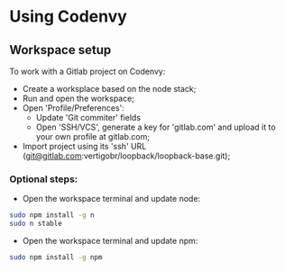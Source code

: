 Using Codenvy
========

## Workspace setup

To work with a Gitlab project on Codenvy:

* Create a worksplace based on the node stack;
* Run and open the workspace;
* Open 'Profile/Preferences':
  * Update 'Git commiter' fields
  * Open 'SSH/VCS', generate a key for 'gitlab.com' and upload it to your own profile at gitlab.com;
* Import project using its 'ssh' URL (git@gitlab.com:vertigobr/loopback/loopback-base.git);

### Optional steps:

* Open the workspace terminal and update node:

```sh
sudo npm install -g n
sudo n stable
```

* Open the workspace terminal and update npm:

```sh
sudo npm install -g npm
```


